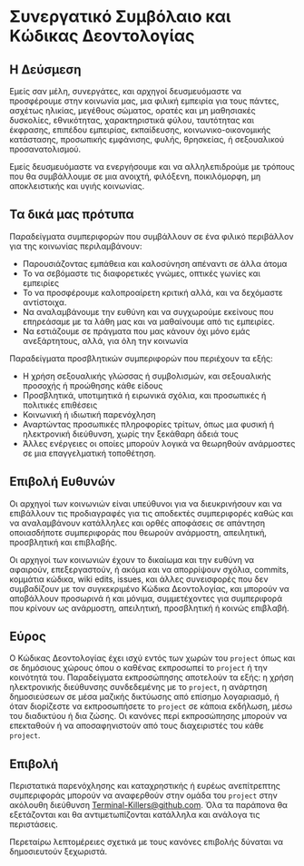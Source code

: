 # Συνεργατικό Συμβόλαιο και Κώδικας Δεοντολογίας

## Η Δεύσμεση

Εμείς σαν μέλη, συνεργάτες, και αρχηγοί δευσμευόμαστε να προσφέρουμε στην κοινωνία μας, 
μια φιλική εμπειρία για τους πάντες, ασχέτως ηλικίας, μεγέθους σώματος, ορατές και μη μαθησιακές
δυσκολίες, εθνικότητας, χαρακτηριστικά φύλου, ταυτότητας και έκφρασης, επιπέδου εμπειρίας,
εκπαίδευσης, κοινωνικο-οικονομικής κατάστασης, προσωπικής εμφάνισης, φυλής, θρησκείας, ή σεξουαλικού προσανατολισμού.

Εμείς δευσμευόμαστε να ενεργήσουμε και να αλληλεπιδρούμε με τρόπους που θα συμβάλλουμε σε μια ανοιχτή, φιλόξενη,
ποικιλόμορφη, μη αποκλειστικής και υγιής κοινωνίας.

## Τα δικά μας πρότυπα

Παραδείγματα συμπεριφορών που συμβάλλουν σε ένα φιλικό περιβάλλον για της
κοινωνίας περιλαμβάνουν:

* Παρουσιάζοντας εμπάθεια και καλοσύνηση απέναντι σε άλλα άτομα
* Το να σεβόμαστε τις διαφορετικές γνώμες, οπτικές γωνίες και εμπειρίες
* Το να προσφέρουμε καλοπροαίρετη κριτική αλλά, και να δεχόμαστε αντίστοιχα.
* Να αναλαμβάνουμε την ευθύνη και να συγχωρούμε εκείνους που επηρεάσαμε με τα
  λάθη μας και να μαθαίνουμε από τις εμπειρίες.
* Να εστιάζουμε σε πράγματα που μας κάνουν όχι μόνο εμάς ανεξάρτητους, αλλά, για όλη την κοινωνία

Παραδείγματα προσβλητικών συμπεριφορών που περιέχουν τα εξής:

* Η χρήση σεξουαλικής γλώσσας ή συμβολισμών, και σεξουαλικής προσοχής ή
προώθησης κάθε είδους
* Προσβλητικά, υποτιμητικά ή ειρωνικά σχόλια, και προσωπικές ή πολιτικές επιθέσεις
* Κοινωνική ή ιδιωτική παρενόχληση
* Αναρτώντας προσωπικές πληροφορίες τρίτων, όπως μια φυσική ή ηλεκτρονική
διεύθυνση, χωρίς την ξεκάθαρη άδειά τους
* Άλλες ενέργειες οι οποίες μπορούν λογικά να θεωρηθούν ανάρμοστες σε μια
επαγγελματική τοποθέτηση.

## Επιβολή Ευθυνών

Οι αρχηγοί των κοινωνιών είναι υπεύθυνοι για να διευκρινήσουν και να επιβάλλουν τις προδιαγραφές 
για τις αποδεκτές συμπεριφορές καθώς και να αναλαμβάνουν κατάλληλες και ορθές αποφάσεις σε απάντηση
οποιασδήποτε συμπεριφοράς που θεωρούν ανάρμοστη, απειλητική, προσβλητική και επιβλαβής.

Οι αρχηγοί των κοινωνιών έχουν το δικαίωμα και την ευθύνη να αφαιρούν, επεξεργαστούν, ή ακόμα και να
απορρίψουν σχόλια, commits, κομμάτια κώδικα, wiki edits, issues, και άλλες συνεισφορές που δεν συμβαδίζουν
με τον συγκεκριμένο Κώδικα Δεοντολογίας, και μπορούν να αποβάλλουν προσωρινά ή και μόνιμα, συμμετέχοντες
για συμπεριφορά που κρίνουν ως ανάρμοστη, απειλητική, προσβλητική ή κοινώς επιβλαβή.

## Εύρος

Ο Κώδικας Δεοντολογίας έχει ισχύ εντός των χωρών του `project` όπως και σε δημόσιους χώρους όπου ο καθένας
εκπροσωπεί το `project` ή την κοινότητά του. Παραδείγματα εκπροσώπησης αποτελούν τα εξής: η χρήση ηλεκτρονικής
διεύθυνσης συνδεδεμένης με το `project`, η ανάρτηση δημοσιεύσεων σε μέσα μαζικής δικτύωσης από επίσημο λογαριασμό,
ή όταν διορίζεστε να εκπροσωπήσετε το `project` σε κάποια εκδήλωση, μέσω του διαδικτύου ή δια ζώσης. Οι κανόνες
περί εκπροσώπησης μπορούν να επεκταθούν ή να αποσαφηνιστούν από τους διαχειριστές του κάθε `project`.

## Επιβολή

Περιστατικά παρενόχλησης και καταχρηστικής ή ευρέως ανεπίτρεπτης συμπεριφοράς μπορούν να αναφερθούν στην ομάδα του
`project` στην ακόλουθη διεύθυνση Terminal-Killers@github.com. Όλα τα παράπονα θα εξετάζονται και θα αντιμετωπίζονται κατάλληλα και ανάλογα τις περιστάσεις.

Περεταίρω λεπτομέρειες σχετικά με τους κανόνες επιβολής δύναται να δημοσιευτούν ξεχωριστά.
